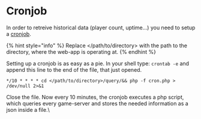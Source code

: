 # Cronjob

In order to retreive historical data (player count, uptime...) you need to setup a [cronjob](https://en.wikipedia.org/wiki/Cron).

{% hint style="info" %}
Replace \</path/to/directory> with the path to the directory, where the web-app is operating at.
{% endhint %}

Setting up a cronjob is as easy as a pie. In your shell type: `crontab -e` and append this line to the end of the file, that just opened.

```
*/10 * * * * cd </path/to/directory>/query/&& php -f cron.php > /dev/null 2>&1
```

Close the file. Now every 10 minutes, the cronjob executes a php script, which queries every game-server and stores the needed information as a json inside a file.\
